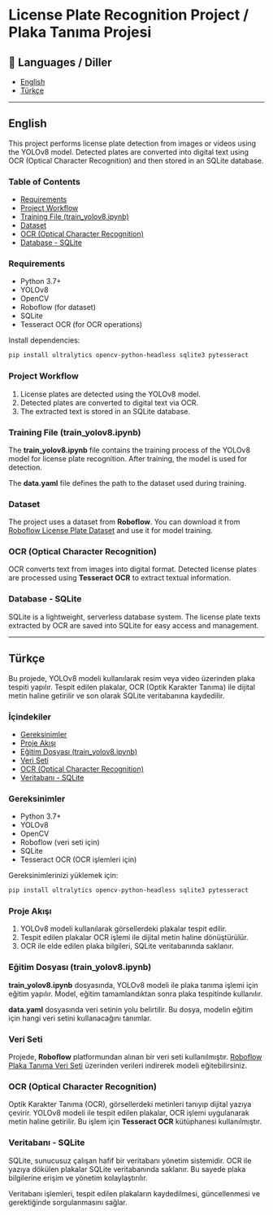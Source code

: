 
# License Plate Recognition Project / Plaka Tanıma Projesi

## 📌 Languages / Diller
- [English](#english)
- [Türkçe](#türkçe)

---

## English

This project performs license plate detection from images or videos using the YOLOv8 model. Detected plates are converted into digital text using OCR (Optical Character Recognition) and then stored in an SQLite database.

### Table of Contents

- [Requirements](#requirements)
- [Project Workflow](#project-workflow)
- [Training File (train_yolov8.ipynb)](#training-file-train_yolov8ipynb)
- [Dataset](#dataset)
- [OCR (Optical Character Recognition)](#ocr-optical-character-recognition)
- [Database - SQLite](#database---sqlite)

### Requirements

- Python 3.7+
- YOLOv8
- OpenCV
- Roboflow (for dataset)
- SQLite
- Tesseract OCR (for OCR operations)

Install dependencies:
```bash
pip install ultralytics opencv-python-headless sqlite3 pytesseract
```

### Project Workflow

1. License plates are detected using the YOLOv8 model.
2. Detected plates are converted to digital text via OCR.
3. The extracted text is stored in an SQLite database.

### Training File (train_yolov8.ipynb)

The **train_yolov8.ipynb** file contains the training process of the YOLOv8 model for license plate recognition. After training, the model is used for detection.

The **data.yaml** file defines the path to the dataset used during training.

### Dataset

The project uses a dataset from **Roboflow**. You can download it from [Roboflow License Plate Dataset](https://universe.roboflow.com/mochoye/license-plate-detector-ogxxg) and use it for model training.

### OCR (Optical Character Recognition)

OCR converts text from images into digital format. Detected license plates are processed using **Tesseract OCR** to extract textual information.

### Database - SQLite

SQLite is a lightweight, serverless database system. The license plate texts extracted by OCR are saved into SQLite for easy access and management.

---

## Türkçe

Bu projede, YOLOv8 modeli kullanılarak resim veya video üzerinden plaka tespiti yapılır. Tespit edilen plakalar, OCR (Optik Karakter Tanıma) ile dijital metin haline getirilir ve son olarak SQLite veritabanına kaydedilir.

### İçindekiler

- [Gereksinimler](#gereksinimler)
- [Proje Akışı](#proje-akışı)
- [Eğitim Dosyası (train_yolov8.ipynb)](#eğitim-dosyası-train_yolov8ipynb)
- [Veri Seti](#veri-seti)
- [OCR (Optical Character Recognition)](#ocr-optical-character-recognition)
- [Veritabanı - SQLite](#veritabanı---sqlite)

### Gereksinimler

- Python 3.7+
- YOLOv8
- OpenCV
- Roboflow (veri seti için)
- SQLite
- Tesseract OCR (OCR işlemleri için)

Gereksinimlerinizi yüklemek için:
```bash
pip install ultralytics opencv-python-headless sqlite3 pytesseract
```

### Proje Akışı

1. YOLOv8 modeli kullanılarak görsellerdeki plakalar tespit edilir.
2. Tespit edilen plakalar OCR işlemi ile dijital metin haline dönüştürülür.
3. OCR ile elde edilen plaka bilgileri, SQLite veritabanında saklanır.

### Eğitim Dosyası (train_yolov8.ipynb)

**train_yolov8.ipynb** dosyasında, YOLOv8 modeli ile plaka tanıma işlemi için eğitim yapılır. Model, eğitim tamamlandıktan sonra plaka tespitinde kullanılır. 

**data.yaml** dosyasında veri setinin yolu belirtilir. Bu dosya, modelin eğitim için hangi veri setini kullanacağını tanımlar.

### Veri Seti

Projede, **Roboflow** platformundan alınan bir veri seti kullanılmıştır. [Roboflow Plaka Tanıma Veri Seti](https://universe.roboflow.com/mochoye/license-plate-detector-ogxxg) üzerinden verileri indirerek modeli eğitebilirsiniz.

### OCR (Optical Character Recognition)

Optik Karakter Tanıma (OCR), görsellerdeki metinleri tanıyıp dijital yazıya çevirir. YOLOv8 modeli ile tespit edilen plakalar, OCR işlemi uygulanarak metin haline getirilir. Bu işlem için **Tesseract OCR** kütüphanesi kullanılmıştır.

### Veritabanı - SQLite

SQLite, sunucusuz çalışan hafif bir veritabanı yönetim sistemidir. OCR ile yazıya dökülen plakalar SQLite veritabanında saklanır. Bu sayede plaka bilgilerine erişim ve yönetim kolaylaştırılır.

Veritabanı işlemleri, tespit edilen plakaların kaydedilmesi, güncellenmesi ve gerektiğinde sorgulanmasını sağlar.
